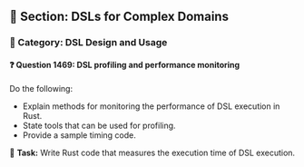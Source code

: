 ## 📘 Section: DSLs for Complex Domains
### 🔹 Category: DSL Design and Usage
#### ❓ Question 1469: DSL profiling and performance monitoring

Do the following:

- Explain methods for monitoring the performance of DSL execution in Rust.
- State tools that can be used for profiling.
- Provide a sample timing code.

🔧 **Task:** Write Rust code that measures the execution time of DSL execution.
